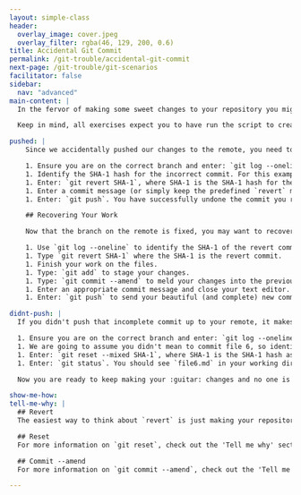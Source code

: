 ```yaml
---
layout: simple-class
header:
  overlay_image: cover.jpeg
  overlay_filter: rgba(46, 129, 200, 0.6)
title: Accidental Git Commit
permalink: /git-trouble/accidental-git-commit
next-page: /git-trouble/git-scenarios
facilitator: false
sidebar:
  nav: "advanced"
main-content: |  
  In the fervor of making some sweet changes to your repository you might accidentally commit changes before you were actually ready to. First, breathe, you can fix this; for real. Second, remember you aren't the first person who completely broke everything with a commit, heck, even the GitHub Trainers do it from time to time. So, now that you have found yourself in some :ahem: _very_ distinguished company, you can fix that gross commit.

  Keep in mind, all exercises expect you to have run the script to create files using the scripts found on the [Set Up Your Environment]({{site.baseurl}}/git-trouble/git-set-up) page.

pushed: |
    Since we accidentally pushed our changes to the remote, you need to `revert` the commit (or commits) to prevent them creating any problems for other collaborators.

    1. Ensure you are on the correct branch and enter: `git log --oneline`.
    1. Identify the SHA-1 hash for the incorrect commit. For this example, let's use the **adding file 4** commit.
    1. Enter: `git revert SHA-1`, where SHA-1 is the SHA-1 hash for the commit where you created **file 4**.
    1. Enter a commit message (or simply keep the predefined `revert` message) and close the editor.
    1. Enter: `git push`. You have successfully undone the commit you recently `push`ed to your remote.

    ## Recovering Your Work

    Now that the branch on the remote is fixed, you may want to recover that accidental commit and finish your work. Here's how you can do it:

    1. Use `git log --oneline` to identify the SHA-1 of the revert commit. If you left the default message, it will say something like `Revert "adding file 4"`.
    1. Type `git revert SHA-1` where the SHA-1 is the revert commit.
    1. Finish your work on the files.
    1. Type: `git add` to stage your changes.
    1. Type: `git commit --amend` to meld your changes into the previous commit.
    1. Enter an appropriate commit message and close your text editor.
    1. Enter: `git push` to send your beautiful (and complete) new commit to the remote.

didnt-push: |
  If you didn't push that incomplete commit up to your remote, it makes it a little bit easier to resolve this misstep.

  1. Ensure you are on the correct branch and enter: `git log --oneline`.
  1. We are going to assume you didn't mean to commit file 6, so identify the SHA-1 hash for the **adding file 5** commit.
  1. Enter: `git reset --mixed SHA-1`, where SHA-1 is the SHA-1 hash associated with the **adding file 5** commit.
  1. Enter: `git status`. You should see `file6.md` in your working directory.

  Now you are ready to keep making your :guitar: changes and no one is the wiser!

show-me-how:
tell-me-why: |
  ## Revert
  The easiest way to think about `revert` is just making your repository do the exact opposite of an existing commit and creating a new commit to record that change. Revert is useful when trying to 'undo' the changes made in a specific commit, and even _more_ useful if you pushed a change that your want to reverse to your remote since it will always create a new commit and leave the original commit untouched.

  ## Reset
  For more information on `git reset`, check out the 'Tell me why' section in the [Too Many (small) Commits]({{site.baseurl}}/git-trouble/too-many-commits) scenario.

  ## Commit --amend
  For more information on `git commit --amend`, check out the 'Tell me why' section in the [Commit Message Sucks]({{site.baseurl}}/git-trouble/git-commit-message) scenario.

---
```

